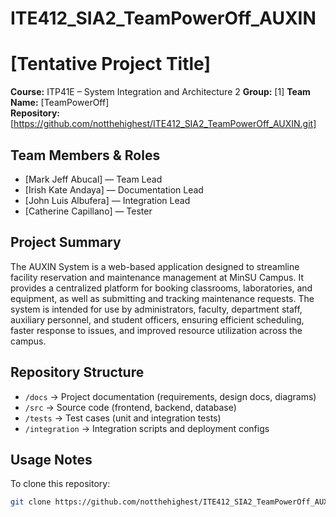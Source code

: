# ITE412_SIA2_TeamPowerOff_AUXIN

# [Tentative Project Title]
**Course:** ITP41E – System Integration and Architecture 2
**Group:** [1] 
**Team Name:** [TeamPowerOff]  
**Repository:** [https://github.com/notthehighest/ITE412_SIA2_TeamPowerOff_AUXIN.git]
## Team Members & Roles
- [Mark Jeff Abucal] — Team Lead
- [Irish Kate Andaya] — Documentation Lead
- [John Luis Albufera] — Integration Lead
- [Catherine Capillano] — Tester
## Project Summary
The AUXIN System is a web-based application designed to streamline facility reservation and maintenance management at MinSU Campus. It provides a centralized platform for booking classrooms, laboratories, and equipment, as well as submitting and tracking maintenance requests. The system is intended for use by administrators, faculty, department staff, auxiliary personnel, and student officers, ensuring efficient scheduling, faster response to issues, and improved resource utilization across the campus.
## Repository Structure
- `/docs` → Project documentation (requirements, design docs, diagrams)  
- `/src` → Source code (frontend, backend, database)  
- `/tests` → Test cases (unit and integration tests)  
- `/integration` → Integration scripts and deployment configs  
## Usage Notes
To clone this repository:  
```bash
git clone https://github.com/notthehighest/ITE412_SIA2_TeamPowerOff_AUXIN.git